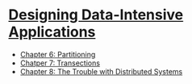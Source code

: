 # [Designing Data-Intensive Applications](https://www.amazon.com/Designing-Data-Intensive-Applications-Reliable-Maintainable/dp/1449373321/ref=sr_1_1?crid=3R8ALJN7PRSXT&keywords=design+data+intensive+applications&qid=1551675018&s=gateway&sprefix=design+data+%2Caps%2C284&sr=8-1)


- [Chapter 6: Partitioning](./chapter6.md)
- [Chatper 7: Transections](./chapter7.md)
- [Chapter 8: The Trouble with Distributed Systems](./chapter8.md)